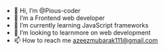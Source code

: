 - 👋 Hi, I’m @Pious-coder
- 👀 I’m a Frontend web developer
- 🌱 I’m currently learning JavaScript frameworks
- 💞️ I’m looking to learnmore on web development
- 📫 How to reach me azeezmubarak111@gmail.com

<!---
Pious-coder/Pious-coder is a ✨ special ✨ repository because its `README.md` (this file) appears on your GitHub profile.
You can click the Preview link to take a look at your changes.
--->
